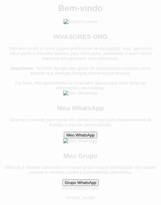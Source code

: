 <!DOCTYPE html>
<html lang="pt-br">
<head>
<meta charset="UTF-8" />
<meta name="viewport" content="width=device-width, initial-scale=1" />
<title>Azrael A Lenda</title>
<style>
  body {
    background-image: url('https://i.ibb.co/d4X1w9nv/3f40e162c24a8036722af1750f9511a1.jpg');
    background-position: center;
    background-repeat: no-repeat;
    background-size: cover;
    color: #ddd;
    font-family: 'Arial', sans-serif;
    margin: 0;
    padding: 20px;
    text-align: center;
  }

  h1, h2 {
    color: #0ff;
    font-weight: 900;
    text-transform: uppercase;
    text-shadow:
       0 0 5px #0ff,
       0 0 10px #0ff,
       0 0 20px #0ff,
       0 0 40px #0ff,
       0 0 80px #0ff;
    margin: 30px 0 10px;
  }

  h1 {
    font-size: 2.5em;
  }

  h2 {
    font-size: 1.8em;
  }

  .profile-pic {
    border-radius: 50%;
    width: 120px;
    height: 120px;
    margin: 20px auto;
    display: block;
    border: 3px solid #0ff;
    box-shadow: 0 0 15px #0ff;
  }

  .content-box {
    background: rgba(255, 255, 255, 0.1);
    border-radius: 10px;
    padding: 20px;
    margin: 20px auto 40px;
    max-width: 600px;
    font-size: 1em;
    line-height: 1.5;
  }

  .content-box strong {
    color: #0ff;
  }

  .contact-section {
    background: url('') no-repeat center bottom;
    background-size: contain;
    padding: 50px 20px 100px;
    position: relative;
    max-width: 600px;
    margin: 0 auto 40px;
  }
  
    .group-section {
    background-size: contain;
    padding: 50px 20px 100px;
    position: relative;
    max-width: 600px;
    margin: 0 auto 40px;
  }

  .contact-pic {
    border-radius: 50%;
    width: 100px;
    height: 100px;
    border: 3px solid #0ff;
    box-shadow: 0 0 10px #0ff;
    margin: 0 auto 10px;
    display: block;
  }

  .button-neon {
    background-color: #0ff;
    border: none;
    border-radius: 8px;
    color: #000;
    font-weight: bold;
    padding: 15px 40px;
    font-size: 1.1em;
    cursor: pointer;
    box-shadow: 
      0 0 5px #0ff,
      0 0 10px #0ff,
      0 0 20px #0ff,
      0 0 40px #0ff;
    transition: 0.3s ease-in-out;
  }

  .button-neon:hover {
    background-color: #00ffffcc;
    box-shadow:
      0 0 15px #0ff,
      0 0 25px #0ff,
      0 0 35px #0ff,
      0 0 50px #0ff;
    color: #000;
  }

  footer {
    color: #0ff;
    font-size: 0.8em;
    font-weight: 700;
    text-transform: uppercase;
    letter-spacing: 2px;
    margin-top: 40px;
  }
  
  p {
    color: #0ff;
    font-size: 0.8em;
    font-weight: 700;
    text-transform: uppercase;
    letter-spacing: 2px;
    margin-top: 40px;
  }
</style>
</head>
<body>

<h1>Bem-vindo</h1>

<img src="https://i.ibb.co/QFbZvzbX/IMG-20251021-WA0311.jpg" alt="Azrael A Lenda" class="profile-pic"/>

<h2>INVASORES ORG</h2>

<div class="content-box">
  Seja bem-vindo à minha página profissional de divulgação. Aqui, apresento meus perfis e métodos básicos para otimização, destinados a quem tenha interesse em aprimorar seus processos.
  <br /><br />
  <strong>Importante:</strong> Também divulgo meu grupo de recrutamento exclusivo para aqueles que desejam integrar minha equipe privada.
  <br /><br />
  Por favor, leia atentamente os conteúdos abaixo para obter todas as informações necessárias.
</div>

<div class="contact-section">
  <img src="https://i.ibb.co/FqjxswC6/IMG-20251021-WA0305.jpg" alt="Meu WhatsApp" class="contact-pic"/>
  <h2>Meu WhatsApp</h2>
  <div class="content-box" style="background: rgba(255,255,255,0.1); max-width: 100%; margin: 15px auto;">
    Sinta-se à vontade para entrar em contato comigo para esclarecimento de dúvidas e suporte personalizado.
  </div>
  <button class="button-neon" onclick="window.open('https://wa.me/5511971116992', '_blank')">Meu WhatsApp</button>
</div>
<div class="group-section">
  <img src="https://i.ibb.co/9mxVR7YC/IMG-20251021-WA0342.jpg" alt="Meu WhatsApp" class="contact-pic"/>
  <h2>Meu Grupo</h2>
  <div class="content-box" style="background: rgba(255,255,255,0.1); max-width: 100%; margin: 15px auto;">
    Sinta-se à vontade para entrar no nosso grupo e fazer participação dos nossos eventos e combate contra a criminalidade cibernética.
  </div>
<button class="button-neon" onclick="location.href='https://chat.whatsapp.com/INdpkJGLrRG1ifRXylJ8oV?mode=wwt'">Grupo WhatsApp</button>
<footer>
  INVASORES ORG
</footer>
<p>Criador_Azrael</p>

</body>
</html>

